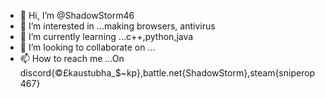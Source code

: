 - 👋 Hi, I’m @ShadowStorm46
- 👀 I’m interested in ...making browsers, antivirus
- 🌱 I’m currently learning ...c++,python,java
- 💞️ I’m looking to collaborate on ...
- 📫 How to reach me ...On discord{©£kaustubha_$~kp},battle.net{ShadowStorm},steam{sniperop467}

<!---
ShadowStorm46/ShadowStorm46 is a ✨ special ✨ repository because its `README.md` (this file) appears on your GitHub profile.
You can click the Preview link to take a look at your changes.
--->
